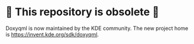 # 📢 This repository is obsolete 📢

Doxyqml is now maintained by the KDE community. The new project home is <https://invent.kde.org/sdk/doxyqml>.
